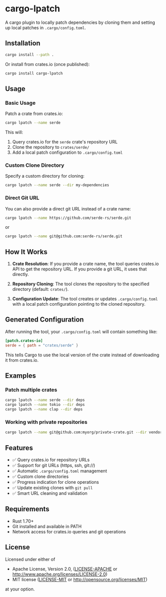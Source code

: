 # cargo-lpatch

A cargo plugin to locally patch dependencies by cloning them and setting up local patches in `.cargo/config.toml`.

## Installation

```bash
cargo install --path .
```

Or install from crates.io (once published):

```bash
cargo install cargo-lpatch
```

## Usage

### Basic Usage

Patch a crate from crates.io:

```bash
cargo lpatch --name serde
```

This will:

1. Query crates.io for the `serde` crate's repository URL
2. Clone the repository to `crates/serde/`
3. Add a local patch configuration to `.cargo/config.toml`

### Custom Clone Directory

Specify a custom directory for cloning:

```bash
cargo lpatch --name serde --dir my-dependencies
```

### Direct Git URL

You can also provide a direct git URL instead of a crate name:

```bash
cargo lpatch --name https://github.com/serde-rs/serde.git
```

or

```bash
cargo lpatch --name git@github.com:serde-rs/serde.git
```

## How It Works

1. **Crate Resolution**: If you provide a crate name, the tool queries crates.io API to get the repository URL. If you provide a git URL, it uses that directly.

2. **Repository Cloning**: The tool clones the repository to the specified directory (default: `crates/`).

3. **Configuration Update**: The tool creates or updates `.cargo/config.toml` with a local patch configuration pointing to the cloned repository.

## Generated Configuration

After running the tool, your `.cargo/config.toml` will contain something like:

```toml
[patch.crates-io]
serde = { path = "crates/serde" }
```

This tells Cargo to use the local version of the crate instead of downloading it from crates.io.

## Examples

### Patch multiple crates

```bash
cargo lpatch --name serde --dir deps
cargo lpatch --name tokio --dir deps
cargo lpatch --name clap --dir deps
```

### Working with private repositories

```bash
cargo lpatch --name git@github.com:myorg/private-crate.git --dir vendor
```

## Features

- ✅ Query crates.io for repository URLs
- ✅ Support for git URLs (https, ssh, git://)
- ✅ Automatic `.cargo/config.toml` management
- ✅ Custom clone directories
- ✅ Progress indication for clone operations
- ✅ Update existing clones with `git pull`
- ✅ Smart URL cleaning and validation

## Requirements

- Rust 1.70+
- Git installed and available in PATH
- Network access for crates.io queries and git operations

## License

Licensed under either of

- Apache License, Version 2.0, ([LICENSE-APACHE](LICENSE-APACHE) or <http://www.apache.org/licenses/LICENSE-2.0>)
- MIT license ([LICENSE-MIT](LICENSE-MIT) or <http://opensource.org/licenses/MIT>)

at your option.
